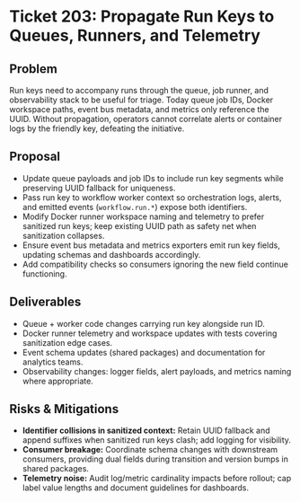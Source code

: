 # Ticket 203: Propagate Run Keys to Queues, Runners, and Telemetry

## Problem
Run keys need to accompany runs through the queue, job runner, and observability stack to be useful for triage. Today queue job IDs, Docker workspace paths, event bus metadata, and metrics only reference the UUID. Without propagation, operators cannot correlate alerts or container logs by the friendly key, defeating the initiative.

## Proposal
- Update queue payloads and job IDs to include run key segments while preserving UUID fallback for uniqueness.
- Pass run key to workflow worker context so orchestration logs, alerts, and emitted events (`workflow.run.*`) expose both identifiers.
- Modify Docker runner workspace naming and telemetry to prefer sanitized run keys; keep existing UUID path as safety net when sanitization collapses.
- Ensure event bus metadata and metrics exporters emit run key fields, updating schemas and dashboards accordingly.
- Add compatibility checks so consumers ignoring the new field continue functioning.

## Deliverables
- Queue + worker code changes carrying run key alongside run ID.
- Docker runner telemetry and workspace updates with tests covering sanitization edge cases.
- Event schema updates (shared packages) and documentation for analytics teams.
- Observability changes: logger fields, alert payloads, and metrics naming where appropriate.

## Risks & Mitigations
- **Identifier collisions in sanitized context:** Retain UUID fallback and append suffixes when sanitized run keys clash; add logging for visibility.
- **Consumer breakage:** Coordinate schema changes with downstream consumers, providing dual fields during transition and version bumps in shared packages.
- **Telemetry noise:** Audit log/metric cardinality impacts before rollout; cap label value lengths and document guidelines for dashboards.
